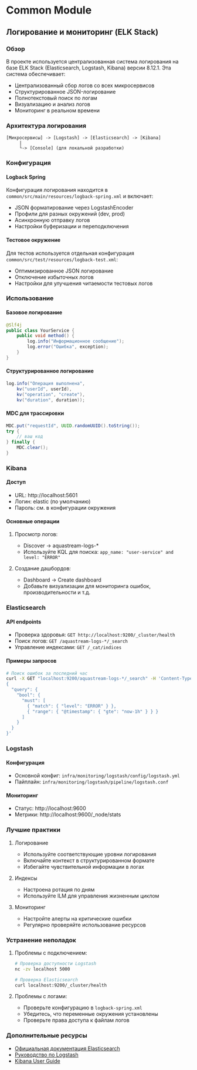 # Common Module

## Логирование и мониторинг (ELK Stack)

### Обзор
В проекте используется централизованная система логирования на базе ELK Stack (Elasticsearch, Logstash, Kibana) версии 8.12.1. Эта система обеспечивает:
- Централизованный сбор логов со всех микросервисов
- Структурированное JSON-логирование
- Полнотекстовый поиск по логам
- Визуализацию и анализ логов
- Мониторинг в реальном времени

### Архитектура логирования
```
[Микросервисы] -> [Logstash] -> [Elasticsearch] -> [Kibana]
     |
     └-> [Console] (для локальной разработки)
```

### Конфигурация

#### Logback Spring
Конфигурация логирования находится в `common/src/main/resources/logback-spring.xml` и включает:
- JSON форматирование через LogstashEncoder
- Профили для разных окружений (dev, prod)
- Асинхронную отправку логов
- Настройки буферизации и переподключения

#### Тестовое окружение
Для тестов используется отдельная конфигурация `common/src/test/resources/logback-test.xml`:
- Оптимизированное JSON логирование
- Отключение избыточных логов
- Настройки для улучшения читаемости тестовых логов

### Использование

#### Базовое логирование
```java
@Slf4j
public class YourService {
    public void method() {
        log.info("Информационное сообщение");
        log.error("Ошибка", exception);
    }
}
```

#### Структурированное логирование
```java
log.info("Операция выполнена", 
    kv("userId", userId),
    kv("operation", "create"),
    kv("duration", duration));
```

#### MDC для трассировки
```java
MDC.put("requestId", UUID.randomUUID().toString());
try {
    // ваш код
} finally {
    MDC.clear();
}
```

### Kibana

#### Доступ
- URL: http://localhost:5601
- Логин: elastic (по умолчанию)
- Пароль: см. в конфигурации окружения

#### Основные операции
1. Просмотр логов: 
   - Discover -> aquastream-logs-*
   - Используйте KQL для поиска: `app_name: "user-service" and level: "ERROR"`

2. Создание дашбордов:
   - Dashboard -> Create dashboard
   - Добавьте визуализации для мониторинга ошибок, производительности и т.д.

### Elasticsearch

#### API endpoints
- Проверка здоровья: `GET http://localhost:9200/_cluster/health`
- Поиск логов: `GET /aquastream-logs-*/_search`
- Управление индексами: `GET /_cat/indices`

#### Примеры запросов
```bash
# Поиск ошибок за последний час
curl -X GET "localhost:9200/aquastream-logs-*/_search" -H 'Content-Type: application/json' -d'
{
  "query": {
    "bool": {
      "must": [
        { "match": { "level": "ERROR" } },
        { "range": { "@timestamp": { "gte": "now-1h" } } }
      ]
    }
  }
}'
```

### Logstash

#### Конфигурация
- Основной конфиг: `infra/monitoring/logstash/config/logstash.yml`
- Пайплайн: `infra/monitoring/logstash/pipeline/logstash.conf`

#### Мониторинг
- Статус: http://localhost:9600
- Метрики: http://localhost:9600/_node/stats

### Лучшие практики

1. Логирование
   - Используйте соответствующие уровни логирования
   - Включайте контекст в структурированном формате
   - Избегайте чувствительной информации в логах

2. Индексы
   - Настроена ротация по дням
   - Используйте ILM для управления жизненным циклом

3. Мониторинг
   - Настройте алерты на критические ошибки
   - Регулярно проверяйте использование ресурсов

### Устранение неполадок

1. Проблемы с подключением:
   ```bash
   # Проверка доступности Logstash
   nc -zv localhost 5000
   
   # Проверка Elasticsearch
   curl localhost:9200/_cluster/health
   ```

2. Проблемы с логами:
   - Проверьте конфигурацию в `logback-spring.xml`
   - Убедитесь, что переменные окружения установлены
   - Проверьте права доступа к файлам логов

### Дополнительные ресурсы
- [Официальная документация Elasticsearch](https://www.elastic.co/guide/index.html)
- [Руководство по Logstash](https://www.elastic.co/guide/en/logstash/current/index.html)
- [Kibana User Guide](https://www.elastic.co/guide/en/kibana/current/index.html) 